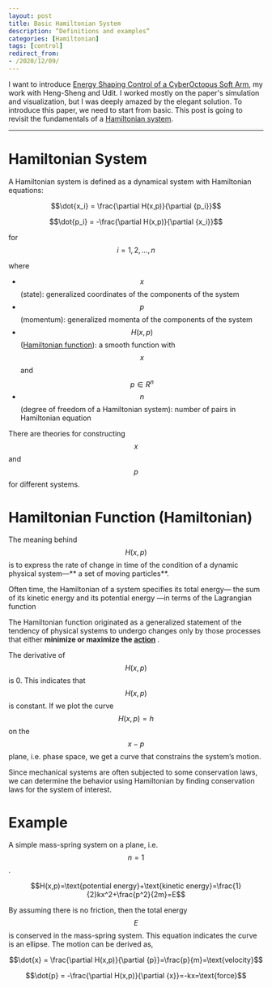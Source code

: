 ```yaml
---
layout: post
title: Basic Hamiltonian System
description: “Definitions and examples“
categories: [Hamiltonian]
tags: [control]
redirect_from:
- /2020/12/09/
---
```

<script type="text/javascript" async
  src="https://cdn.mathjax.org/mathjax/latest/MathJax.js?config=TeX-MML-AM_CHTML">
</script>

I want to introduce [Energy Shaping Control of a CyberOctopus Soft Arm][1], my work with Heng-Sheng and Udit. I worked mostly on the paper's simulation and visualization, but I was deeply amazed by the elegant solution. To introduce this paper, we need to start from basic. This post is going to revisit the fundamentals of a [Hamiltonian system][2].

---
# Hamiltonian System
A Hamiltonian system is defined as a dynamical system with Hamiltonian equations:

$$\dot{x_i} = \frac{\partial H(x,p)}{\partial {p_i}}$$

$$\dot{p_i} = -\frac{\partial H(x,p)}{\partial {x_i}}$$

for $$i=1,2,…,n$$

where
- $$x$$ (state): generalized coordinates of the components of the system
- $$p$$ (momentum): generalized momenta of the components of the system
- $$H(x,p)$$ ([Hamiltonian function][4]): a smooth function with $$x$$ and $$p\in R^n$$
- $$n$$ (degree of freedom of a Hamiltonian system): number of pairs in Hamiltonian equation

There are theories for constructing $$x$$ and $$p$$ for different systems.


# Hamiltonian Function (Hamiltonian)
The meaning behind  $$H(x,p)$$ is to express the rate of change in time of the condition of a dynamic physical system—** a set of moving particles**.

Often time, the Hamiltonian of a system specifies its total energy— the sum of its kinetic energy and its potential energy —in terms of the  Lagrangian function

The Hamiltonian function originated as a generalized statement of the tendency of physical systems to undergo changes only by those processes that either **minimize or maximize the [action][3]** .

The derivative of $$H(x,p)$$ is 0. This indicates that $$H(x,p)$$ is constant. If we plot the curve $$H(x,p)=h$$ on the $$x-p$$ plane, i.e. phase space, we get a curve that constrains the system’s motion.

Since mechanical systems are often subjected to some conservation laws, we can determine the behavior using Hamiltonian by finding conservation laws for the system of interest.

# Example
A simple mass-spring system on a plane, i.e. $$n=1$$.

$$H(x,p)=\text{potential energy}+\text{kinetic energy}=\frac{1}{2}kx^2+\frac{p^2}{2m}=E$$

By assuming there is no friction, then the total energy $$E$$ is conserved in the mass-spring system. This equation indicates the curve is an ellipse. The motion can be derived as,

$$\dot{x} = \frac{\partial H(x,p)}{\partial {p}}=\frac{p}{m}=\text{velocity}$$

$$\dot{p} = -\frac{\partial H(x,p)}{\partial {x}}=-kx=\text{force}$$

[1]: https://arxiv.org/pdf/2004.05747.pdf
[2]:http://people.uleth.ca/~roussel/nld/Hamiltonian.pdf
[3]:https://www.britannica.com/science/action-physics
[4]:https://www.britannica.com/science/Hamiltonian-function
